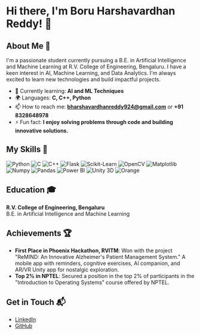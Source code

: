
# Hi there, I'm Boru Harshavardhan Reddy! 👋

## About Me 🚀

I'm a passionate student currently pursuing a B.E. in Artificial Intelligence and Machine Learning at R.V. College of Engineering, Bengaluru. I have a keen interest in AI, Machine Learning, and Data Analytics. I'm always excited to learn new technologies and build impactful projects.

- 🌱 Currently learning: **AI and ML Techniques**
- 🌍 Languages: **C, C++, Python**
- 📫 How to reach me: **bharshavardhanreddy924@gmail.com** or **+91 8328648978**
- ⚡ Fun fact: **I enjoy solving problems through code and building innovative solutions.**

## My Skills 🧠

![Python](https://img.shields.io/badge/Python-FFD43B?style=for-the-badge&logo=python&logoColor=blue)
![C](https://img.shields.io/badge/C-00599C?style=for-the-badge&logo=c&logoColor=white)
![C++](https://img.shields.io/badge/C%2B%2B-00599C?style=for-the-badge&logo=c%2B%2B&logoColor=white)
![Flask](https://img.shields.io/badge/Flask-000000?style=for-the-badge&logo=flask&logoColor=white)
![Scikit-Learn](https://img.shields.io/badge/scikit--learn-F7931E?style=for-the-badge&logo=scikit-learn&logoColor=white)
![OpenCV](https://img.shields.io/badge/OpenCV-5C3EE8?style=for-the-badge&logo=opencv&logoColor=white)
![Matplotlib](https://img.shields.io/badge/Matplotlib-000000?style=for-the-badge&logo=matplotlib&logoColor=white)
![Numpy](https://img.shields.io/badge/Numpy-777BB4?style=for-the-badge&logo=numpy&logoColor=white)
![Pandas](https://img.shields.io/badge/Pandas-2C2D72?style=for-the-badge&logo=pandas&logoColor=white)
![Power BI](https://img.shields.io/badge/Power%20BI-FFB81C?style=for-the-badge&logo=powerbi&logoColor=white)
![Unity 3D](https://img.shields.io/badge/Unity-000000?style=for-the-badge&logo=unity&logoColor=white)
![Orange](https://img.shields.io/badge/Orange-ED7F00?style=for-the-badge&logo=orange&logoColor=white)

## Education 🎓

**R.V. College of Engineering, Bengaluru**  
B.E. in Artificial Intelligence and Machine Learning  


## Achievements 🏆

- **First Place in Phoenix Hackathon, RVITM**: Won with the project "ReMIND: An Innovative Alzheimer's Patient Management System." A mobile app with reminders, cognitive exercises, AI companion, and AR/VR Unity app for nostalgic exploration.
- **Top 2% in NPTEL**: Secured a position in the top 2% of participants in the "Introduction to Operating Systems" course offered by NPTEL.

## Get in Touch 📬

- [LinkedIn](https://www.linkedin.com/in/boru-harshavardhan-reddy/)
- [GitHub](https://github.com/yourusername)
